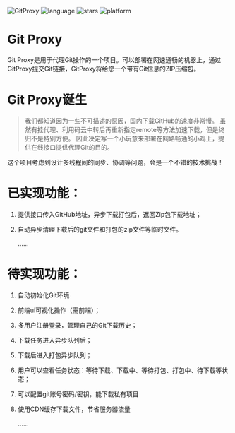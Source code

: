 ![GitProxy](https://img.shields.io/badge/Git%20Proxy-v0.0.1-green.svg)
![language](https://img.shields.io/badge/language-java-orange.svg)
![stars](https://img.shields.io/github/stars/nancheung97/Git-Proxy)
![platform](https://img.shields.io/badge/platform-linux%20%7C%20windows-lightgrey)



# Git Proxy

Git Proxy是用于代理Git操作的一个项目。可以部署在网速通畅的机器上，通过GitProxy提交Git链接，GitProxy将给您一个带有Git信息的ZIP压缩包。



# Git Proxy诞生

> 我们都知道因为一些不可描述的原因，国内下载GitHub的速度非常慢。
> 虽然有挂代理、利用码云中转后再重新指定remote等方法加速下载，但是终归不是特别方便。
> 因此决定写一个小玩意来部署在网路畅通的小鸡上，提供在线接口提供代理Git的目的。

这个项目考虑到设计多线程间的同步、协调等问题，会是一个不错的技术挑战！



# 已实现功能：

1. 提供接口传入GitHub地址，异步下载打包后，返回Zip包下载地址；

2. 自动异步清理下载后的git文件和打包的zip文件等临时文件。

   ……

# 待实现功能：
1. 自动初始化Git环境

2. 前端ui可视化操作（需前端）；

3. 多用户注册登录，管理自己的Git下载历史；

4. 下载任务进入异步队列后；

5. 下载后进入打包异步队列；

6. 用户可以查看任务状态：等待下载、下载中、等待打包、打包中、待下载等状态；

7. 可以配置git账号密码/密钥，能下载私有项目

8. 使用CDN缓存下载文件，节省服务器流量

    ……